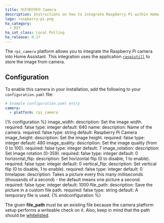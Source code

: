 ```yaml
---
title: 라즈베리파이 Camera
description: Instructions on how to integrate Raspberry Pi within Home Assistant.
logo: raspberry-pi.png
ha_category:
  - DIY
ha_iot_class: Local Polling
ha_release: 0.17
---
```


The `rpi_camera` platform allows you to integrate the Raspberry Pi camera into Home Assistant. This integration uses the application [`raspistill`](https://www.raspberrypi.org/documentation/usage/camera/raspicam/raspistill.md) to store the image from camera.

## Configuration

To enable this camera in your installation, add the following to your `configuration.yaml` file:

```yaml
# Example configuration.yaml entry
camera:
  - platform: rpi_camera
```

{% configuration %}
image_width:
  description: Set the image width.
  required: false
  type: integer
  default: 640
name:
  description: Name of the camera.
  required: false
  type: string
  default: Raspberry Pi Camera
image_height:
  description: Set the image height.
  required: false
  type: integer
  default: 480
image_quality:
  description: Set the image quality (from 0 to 100).
  required: false
  type: integer
  default: 7
image_rotation:
  description: Set image rotation (0-359).
  required: false
  type: integer
  default: 0
horizontal_flip:
  description: Set horizontal flip (0 to disable, 1 to enable).
  required: false
  type: integer
  default: 0
vertical_flip:
  description: Set vertical flip (0 to disable, 1 to enable).
  required: false
  type: integer
  default: 0
timelapse:
  description: Takes a picture every this many milliseconds (thousands of a second) - the default means one picture a second.
  required: false
  type: integer
  default: 1000
file_path:
  description: Save the picture in a custom file path.
  required: false
  type: string
  default: A temporary file is used.
{% endconfiguration %}

The given **file_path** must be an existing file because the camera platform setup performs a writeable check on it. Also, keep in mind that the path should be [whitelisted](/docs/configuration/basic/).
